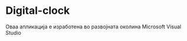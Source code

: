 Digital-clock
=============

Оваа апликација е изработена во развојната околина Microsoft Visual Studio
